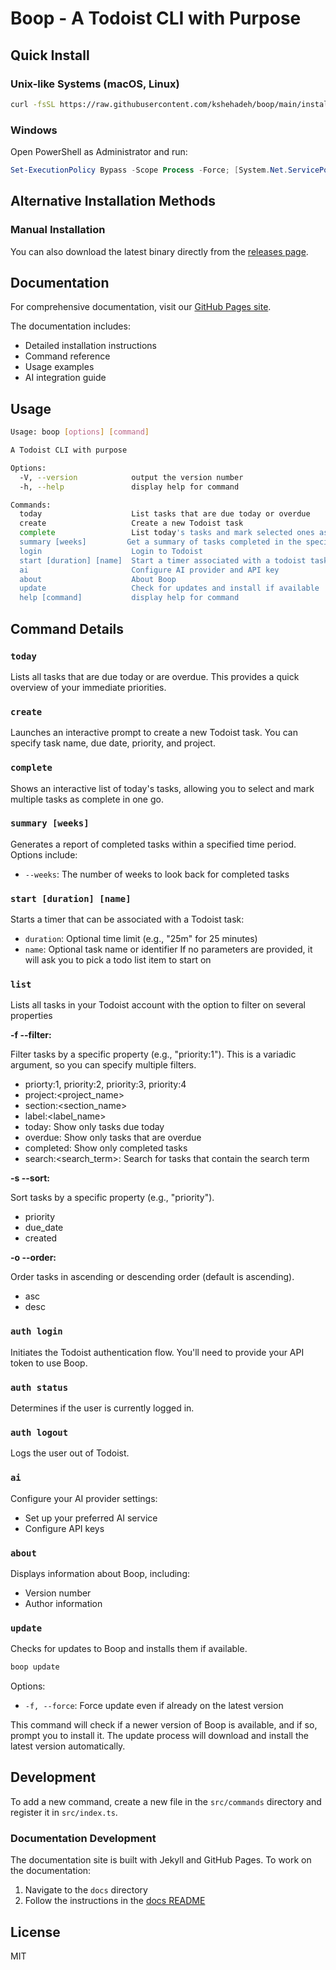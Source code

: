 # Boop - A Todoist CLI with Purpose

## Quick Install

### Unix-like Systems (macOS, Linux)

```bash
curl -fsSL https://raw.githubusercontent.com/kshehadeh/boop/main/install.sh | bash
```

### Windows

Open PowerShell as Administrator and run:

```powershell
Set-ExecutionPolicy Bypass -Scope Process -Force; [System.Net.ServicePointManager]::SecurityProtocol = [System.Net.ServicePointManager]::SecurityProtocol -bor 3072; iex ((New-Object System.Net.WebClient).DownloadString('https://raw.githubusercontent.com/kshehadeh/boop/main/install.ps1'))
```

## Alternative Installation Methods

### Manual Installation

You can also download the latest binary directly from the [releases page](https://github.com/kshehadeh/boop/releases).

## Documentation

For comprehensive documentation, visit our [GitHub Pages site](https://kshehadeh.github.io/boop/).

The documentation includes:
- Detailed installation instructions
- Command reference
- Usage examples
- AI integration guide

## Usage

```bash
Usage: boop [options] [command]

A Todoist CLI with purpose

Options:
  -V, --version            output the version number
  -h, --help               display help for command

Commands:
  today                    List tasks that are due today or overdue
  create                   Create a new Todoist task
  complete                 List today's tasks and mark selected ones as complete
  summary [weeks]         Get a summary of tasks completed in the specified time period
  login                    Login to Todoist
  start [duration] [name]  Start a timer associated with a todoist task or just start an anonymous timer.
  ai                       Configure AI provider and API key
  about                    About Boop
  update                   Check for updates and install if available
  help [command]           display help for command
```

## Command Details

### `today`

Lists all tasks that are due today or are overdue. This provides a quick overview of your immediate priorities.

### `create`

Launches an interactive prompt to create a new Todoist task. You can specify task name, due date, priority, and project.

### `complete`

Shows an interactive list of today's tasks, allowing you to select and mark multiple tasks as complete in one go.

### `summary [weeks]`

Generates a report of completed tasks within a specified time period. Options include:

- `--weeks`: The number of weeks to look back for completed tasks

### `start [duration] [name]`

Starts a timer that can be associated with a Todoist task:

- `duration`: Optional time limit (e.g., "25m" for 25 minutes)
- `name`: Optional task name or identifier
If no parameters are provided, it will ask you to pick a todo list item to start on

### `list`

Lists all tasks in your Todoist account with the option to filter on several properties

**-f --filter:**

Filter tasks by a specific property (e.g., "priority:1").  This is a variadic argument, so you can specify multiple filters.

- priorty:1, priority:2, priority:3, priority:4
- project:<project_name>
- section:<section_name>
- label:<label_name>
- today: Show only tasks due today
- overdue: Show only tasks that are overdue
- completed: Show only completed tasks  
- search:<search_term>: Search for tasks that contain the search term

**-s --sort:**

Sort tasks by a specific property (e.g., "priority").

- priority
- due_date
- created

**-o --order:**

Order tasks in ascending or descending order (default is ascending).

- asc
- desc

### `auth login`

Initiates the Todoist authentication flow. You'll need to provide your API token to use Boop.

### `auth status`

Determines if the user is currently logged in.

### `auth logout`

Logs the user out of Todoist.

### `ai`

Configure your AI provider settings:

- Set up your preferred AI service
- Configure API keys

### `about`

Displays information about Boop, including:

- Version number
- Author information

### `update`

Checks for updates to Boop and installs them if available.

```bash
boop update
```

Options:
- `-f, --force`: Force update even if already on the latest version

This command will check if a newer version of Boop is available, and if so, prompt you to install it. The update process will download and install the latest version automatically.

## Development

To add a new command, create a new file in the `src/commands` directory and register it in `src/index.ts`.

### Documentation Development

The documentation site is built with Jekyll and GitHub Pages. To work on the documentation:

1. Navigate to the `docs` directory
2. Follow the instructions in the [docs README](./docs/README.md)

## License

MIT
